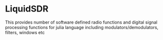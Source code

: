 # LiquidSDR
<p>This provides number of software defined radio functions and digital signal processing functions for julia language including modulators/demodulators, filters, windows etc</p>
